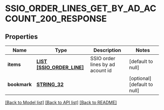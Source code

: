 # SSIO_ORDER_LINES_GET_BY_AD_ACCOUNT_200_RESPONSE

## Properties
Name | Type | Description | Notes
------------ | ------------- | ------------- | -------------
**items** | [**LIST [SSIO_ORDER_LINE]**](SSIOOrderLine.md) | SSIO order lines by ad acount id | [default to null]
**bookmark** | [**STRING_32**](STRING_32.md) |  | [optional] [default to null]

[[Back to Model list]](../README.md#documentation-for-models) [[Back to API list]](../README.md#documentation-for-api-endpoints) [[Back to README]](../README.md)


